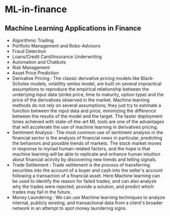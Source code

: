# ML-in-finance

## Machine Learning Applications in Finance
- Algorithmic Trading
- Portfolio Management and Robo-Advisors
- Fraud Detection
- Loans/Credit Card/Insurance Underwriting
- Automation and Chatbots
- Risk Management
- Asset Price Prediction
- Derivative Pricing : The classic derivative pricing models like Black-Scholes models, volatility smiles model, are built on several impractical assumptions to
  reproduce the empirical relationship between the underlying input data (strike price, time to maturity, option type) and the price of the derivatives observed in the
  market. Machine learning methods do not rely on several assumptions; they just try to estimate a function between the input data and price, minimizing the difference
  between the results of the model and the target. The faster deployment times achieved with state-of-the-art ML tools are one of the advantages that will
  accelerate the use of machine learning in derivatives pricing.
- Sentiment Analysis : The most common use of sentiment analysis in the financial sector is the analysis of financial news in particular, predicting the behaviors and
  possible trends of markets. The stock market moves in response to myriad human-related factors, and the hope is that machine learning will be able to replicate and
  enhance human intuition about financial activity by discovering new trends and telling signals.
- Trade Settlement : Trade settlement is the process of transferring securities into the account of a buyer and cash into the seller's account following a transaction
  of a financial asset. Here Machine learning can be used to identify the reason for failed trades, and can also analyze why the trades were rejected, provide a
  solution, and predict which trades may fail in the future.
- Money Laundering : We can use Machine learning techniques to analyze internal, publicly existing, and transactional data from a client's broader network in an
  attempt to spot money laundering signs.

